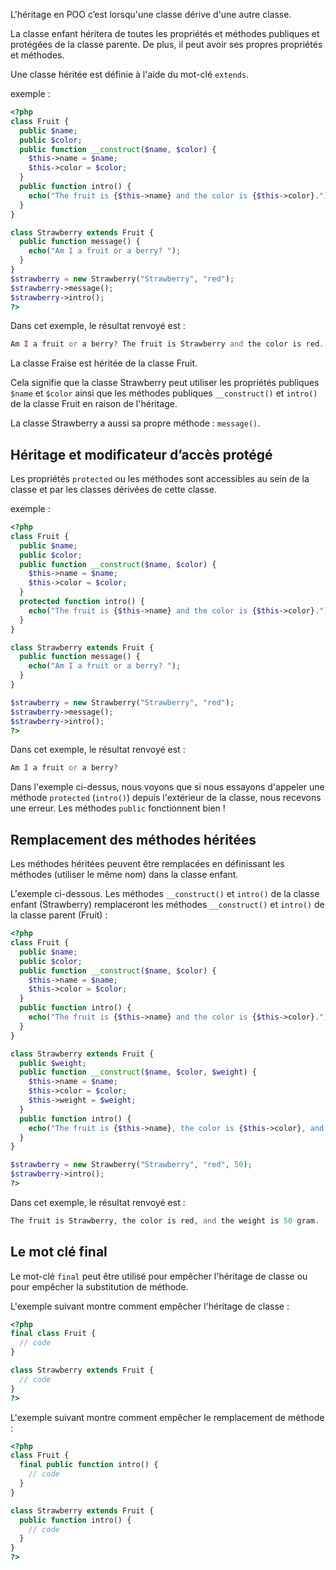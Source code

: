 L'héritage en POO c’est lorsqu'une classe dérive d'une autre classe.

La classe enfant héritera de toutes les propriétés et méthodes publiques et protégées de la classe parente. De plus, il peut avoir ses propres propriétés et méthodes.

Une classe héritée est définie à l'aide du mot-clé ```extends```.

exemple :

```php
<?php
class Fruit {
  public $name;
  public $color;
  public function __construct($name, $color) {
    $this->name = $name;
    $this->color = $color;
  }
  public function intro() {
    echo("The fruit is {$this->name} and the color is {$this->color}.");
  }
}

class Strawberry extends Fruit {
  public function message() {
    echo("Am I a fruit or a berry? ");
  }
}
$strawberry = new Strawberry("Strawberry", "red");
$strawberry->message();
$strawberry->intro();
?>
```

Dans cet exemple, le résultat renvoyé est :

```php
Am I a fruit or a berry? The fruit is Strawberry and the color is red.
```

La classe Fraise est héritée de la classe Fruit.

Cela signifie que la classe Strawberry peut utiliser les propriétés publiques ```$name``` et ```$color``` ainsi que les méthodes publiques ```__construct()``` et ```intro()``` de la classe Fruit en raison de l'héritage.

La classe Strawberry a aussi sa propre méthode : ```message()```.

## Héritage et modificateur d’accès protégé

Les propriétés ```protected``` ou les méthodes sont accessibles au sein de la classe et par les classes dérivées de cette classe. 

exemple :

```php
<?php
class Fruit {
  public $name;
  public $color;
  public function __construct($name, $color) {
    $this->name = $name;
    $this->color = $color;
  }
  protected function intro() {
    echo("The fruit is {$this->name} and the color is {$this->color}.");
  }
}

class Strawberry extends Fruit {
  public function message() {
    echo("Am I a fruit or a berry? ");
  }
}

$strawberry = new Strawberry("Strawberry", "red"); 
$strawberry->message();
$strawberry->intro();
?>
```

Dans cet exemple, le résultat renvoyé est :

```php
Am I a fruit or a berry?
```

Dans l'exemple ci-dessus, nous voyons que si nous essayons d'appeler une méthode ```protected``` (```intro()```) depuis l'extérieur de la classe, nous recevons une erreur. Les méthodes ```public``` fonctionnent bien !

## Remplacement des méthodes héritées

Les méthodes héritées peuvent être remplacées en définissant les méthodes (utiliser le même nom) dans la classe enfant.

L'exemple ci-dessous. Les méthodes ```__construct()``` et ```intro()``` de la classe enfant (Strawberry) remplaceront les méthodes ```__construct()``` et ```intro()``` de la classe parent (Fruit) :

```php
<?php
class Fruit {
  public $name;
  public $color;
  public function __construct($name, $color) {
    $this->name = $name;
    $this->color = $color;
  }
  public function intro() {
    echo("The fruit is {$this->name} and the color is {$this->color}.");
  }
}

class Strawberry extends Fruit {
  public $weight;
  public function __construct($name, $color, $weight) {
    $this->name = $name;
    $this->color = $color;
    $this->weight = $weight;
  }
  public function intro() {
    echo("The fruit is {$this->name}, the color is {$this->color}, and the weight is {$this->weight} gram.");
  }
}

$strawberry = new Strawberry("Strawberry", "red", 50);
$strawberry->intro();
?>
```

Dans cet exemple, le résultat renvoyé est :

```php
The fruit is Strawberry, the color is red, and the weight is 50 gram.
```

## Le mot clé final

Le mot-clé ```final``` peut être utilisé pour empêcher l'héritage de classe ou pour empêcher la substitution de méthode.

L'exemple suivant montre comment empêcher l'héritage de classe :

```php
<?php
final class Fruit {
  // code
}

class Strawberry extends Fruit {
  // code
}
?>
```

L'exemple suivant montre comment empêcher le remplacement de méthode :

```php
<?php
class Fruit {
  final public function intro() {
    // code
  }
}

class Strawberry extends Fruit {
  public function intro() {
    // code
  }
}
?>
```